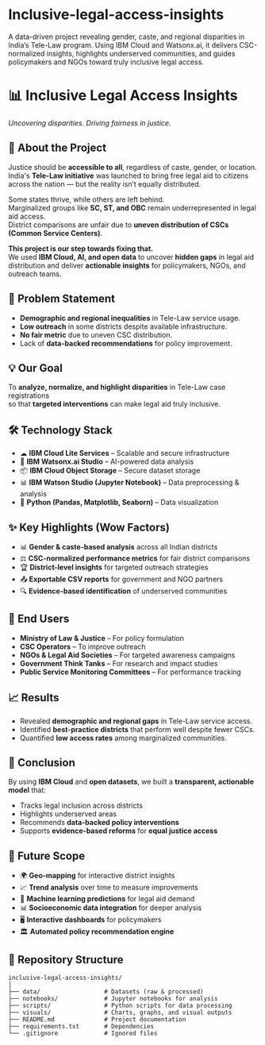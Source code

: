 # Inclusive-legal-access-insights
A data-driven project revealing gender, caste, and regional disparities in India’s Tele-Law program. Using IBM Cloud and Watsonx.ai, it delivers CSC-normalized insights, highlights underserved communities, and guides policymakers and NGOs toward truly inclusive legal access.

# 📊 Inclusive Legal Access Insights
_Uncovering disparities. Driving fairness in justice._

## 📌 About the Project
Justice should be **accessible to all**, regardless of caste, gender, or location.  
India's **Tele-Law initiative** was launched to bring free legal aid to citizens across the nation — but the reality isn’t equally distributed.  

Some states thrive, while others are left behind.  
Marginalized groups like **SC, ST, and OBC** remain underrepresented in legal aid access.  
District comparisons are unfair due to **uneven distribution of CSCs (Common Service Centers)**.  

**This project is our step towards fixing that.**  
We used **IBM Cloud, AI, and open data** to uncover **hidden gaps** in legal aid distribution and deliver **actionable insights** for policymakers, NGOs, and outreach teams.

## 🎯 Problem Statement
- **Demographic and regional inequalities** in Tele-Law service usage.
- **Low outreach** in some districts despite available infrastructure.
- **No fair metric** due to uneven CSC distribution.
- Lack of **data-backed recommendations** for policy improvement.

## 💡 Our Goal
To **analyze, normalize, and highlight disparities** in Tele-Law case registrations  
so that **targeted interventions** can make legal aid truly inclusive.

## 🛠 Technology Stack
- ☁ **IBM Cloud Lite Services** – Scalable and secure infrastructure
- 🤖 **IBM Watsonx.ai Studio** – AI-powered data analysis
- 📦 **IBM Cloud Object Storage** – Secure dataset storage
- 📊 **IBM Watson Studio (Jupyter Notebook)** – Data preprocessing & analysis
- 🐍 **Python (Pandas, Matplotlib, Seaborn)** – Data visualization

## ✨ Key Highlights (Wow Factors)
- 📊 **Gender & caste-based analysis** across all Indian districts
- ⚖ **CSC-normalized performance metrics** for fair district comparisons
- 🏆 **District-level insights** for targeted outreach strategies
- 📤 **Exportable CSV reports** for government and NGO partners
- 🔍 **Evidence-based identification** of underserved communities

## 👥 End Users
- **Ministry of Law & Justice** – For policy formulation
- **CSC Operators** – To improve outreach
- **NGOs & Legal Aid Societies** – For targeted awareness campaigns
- **Government Think Tanks** – For research and impact studies
- **Public Service Monitoring Committees** – For performance tracking

## 📈 Results
- Revealed **demographic and regional gaps** in Tele-Law service access.
- Identified **best-practice districts** that perform well despite fewer CSCs.
- Quantified **low access rates** among marginalized communities.

## 📌 Conclusion
By using **IBM Cloud** and **open datasets**, we built a **transparent, actionable model** that:
- Tracks legal inclusion across districts
- Highlights underserved areas
- Recommends **data-backed policy interventions**
- Supports **evidence-based reforms** for **equal justice access**

## 🚀 Future Scope
- 🌍 **Geo-mapping** for interactive district insights
- 📈 **Trend analysis** over time to measure improvements
- 🤖 **Machine learning predictions** for legal aid demand
- 📊 **Socioeconomic data integration** for deeper analysis
- 🖥 **Interactive dashboards** for policymakers
- 🏛 **Automated policy recommendation engine**

## 📂 Repository Structure
```plaintext
inclusive-legal-access-insights/
│
├── data/                  # Datasets (raw & processed)
├── notebooks/             # Jupyter notebooks for analysis
├── scripts/               # Python scripts for data processing
├── visuals/               # Charts, graphs, and visual outputs
├── README.md              # Project documentation
├── requirements.txt       # Dependencies
└── .gitignore             # Ignored files

